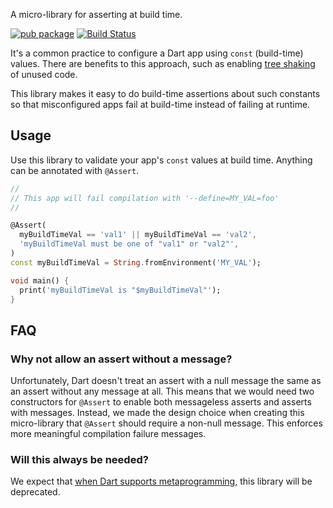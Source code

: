 A micro-library for asserting at build time.

[![pub package](https://img.shields.io/pub/v/global_assert.svg)](https://pub.dev/packages/global_assert)
[![Build Status](https://github.com/cmc5788/global_assert/workflows/build/badge.svg)](https://github.com/cmc5788/global_assert/actions)

It's a common practice to configure a Dart app using `const` (build-time) values. There are benefits to this approach, such as enabling [tree shaking](https://github.com/dart-lang/sdk/issues/33920) of unused code.

This library makes it easy to do build-time assertions about such constants so that misconfigured apps fail at build-time instead of failing at runtime.

## Usage

Use this library to validate your app's `const` values at build time. Anything can be annotated with `@Assert`.

```dart
//
// This app will fail compilation with '--define=MY_VAL=foo'
//

@Assert(
  myBuildTimeVal == 'val1' || myBuildTimeVal == 'val2',
  'myBuildTimeVal must be one of "val1" or "val2"',
)
const myBuildTimeVal = String.fromEnvironment('MY_VAL');

void main() {
  print('myBuildTimeVal is "$myBuildTimeVal"');
}
```

## FAQ

### Why not allow an assert without a message?

Unfortunately, Dart doesn't treat an assert with a null message the same as an assert without any message at all. This means that we would need two constructors for `@Assert` to enable both messageless asserts and asserts with messages. Instead, we made the design choice when creating this micro-library that `@Assert` should require a non-null message. This enforces more meaningful compilation failure messages.

### Will this always be needed?

We expect that [when Dart supports metaprogramming](https://github.com/dart-lang/language/issues/1565), this library will be deprecated.
